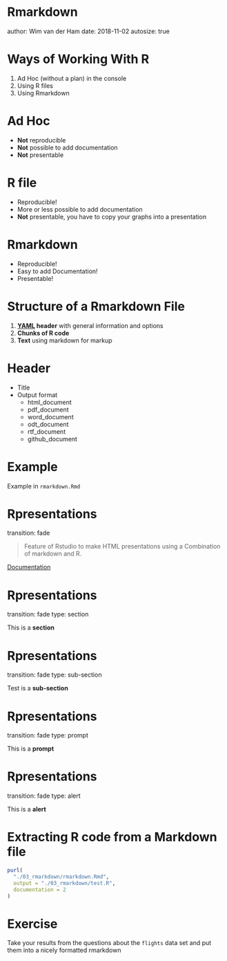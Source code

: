 

Rmarkdown
========================================================
author: Wim van der Ham
date: 2018-11-02
autosize: true

Ways of Working With R
========================================================

1. Ad Hoc (without a plan) in the console
1. Using R files
1. Using Rmarkdown

Ad Hoc
========================================================

- **Not** reproducible
- **Not** possible to add documentation
- **Not** presentable

R file
========================================================

- Reproducible!
- More or less possible to add documentation
- **Not** presentable, you have to copy your graphs into a presentation

Rmarkdown
========================================================

- Reproducible!
- Easy to add Documentation!
- Presentable!

Structure of a Rmarkdown File
========================================================

1. **[YAML](http://yaml.org/) header** with general information and options
2. **Chunks of R code**
3. **Text** using markdown for markup

Header
========================================================

- Title
- Output format
  - html_document
  - pdf_document
  - word_document
  - odt_document
  - rtf_document
  - github_document

Example
========================================================

Example in `rmarkdown.Rmd`

Rpresentations
========================================================
transition: fade

> Feature of Rstudio to make HTML presentations using a Combination of markdown and R.

[Documentation](https://support.rstudio.com/hc/en-us/sections/200130218-R-Presentations)

Rpresentations
========================================================
transition: fade
type: section

This is a **section**

Rpresentations
========================================================
transition: fade
type: sub-section

Test is a **sub-section**

Rpresentations
========================================================
transition: fade
type: prompt

This is a **prompt**

Rpresentations
========================================================
transition: fade
type: alert

This is a **alert**

Extracting R code from a Markdown file
========================================================


```r
purl(
  "./03_rmarkdown/rmarkdown.Rmd", 
  output = "./03_rmarkdown/test.R", 
  documentation = 2
)
```

Exercise
========================================================

Take your results from the questions about the `flights` data set and put them into a nicely formatted rmarkdown
